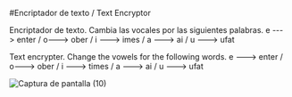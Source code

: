 #Encriptador de texto / Text Encryptor

Encriptador de texto. Cambia las vocales por las siguientes palabras. 
e ---> enter / 
o---> ober /
i ---> imes / 
a ---> ai / 
u ---> ufat

Text encrypter. Change the vowels for the following words.
e ---> enter /
o---> ober /
i ---> times / 
a ---> ai /
u ---> ufat

![Captura de pantalla (10)](https://user-images.githubusercontent.com/112435090/191029500-3605b3e8-e1dc-4c8c-85e6-c31071b454dd.png)
